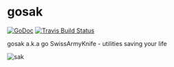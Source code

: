 # gosak

[![GoDoc](https://godoc.org/github.com/iKala/gosak?status.svg)](http://godoc.org/github.com/iKala/gosak)
[![Travis Build Status](https://travis-ci.org/iKala/gosak.svg?branch=master)](https://travis-ci.org/iKala/gosak)

gosak a.k.a go SwissArmyKnife - utilities saving your life

![sak](https://vconthemove.files.wordpress.com/2014/12/swiss_army_knife.jpg)
